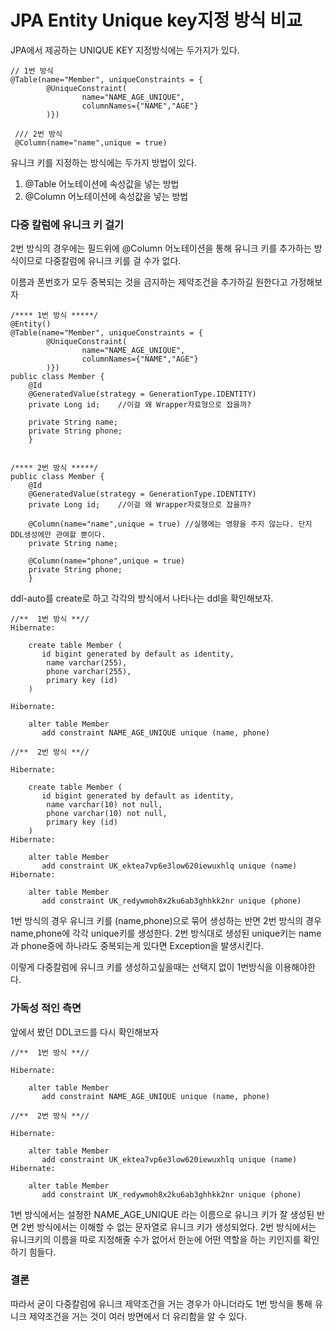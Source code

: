 # JPA Entity Unique key지정 방식 비교

JPA에서 제공하는 UNIQUE KEY 지정방식에는 두가지가 있다.

```
// 1번 방식
@Table(name="Member", uniqueConstraints = {
        @UniqueConstraint(
                name="NAME_AGE_UNIQUE",
                columnNames={"NAME","AGE"}
        )})

 /// 2번 방식
 @Column(name="name",unique = true) 
```

유니크 키를 지정하는 방식에는 두가지 방법이 있다.

1. @Table 어노테이션에 속성값을 넣는 방법
2. @Column 어노테이션에 속성값을 넣는 방법

### 다중 칼럼에 유니크 키 걸기

2번 방식의 경우에는 필드위에 @Column 어노테이션을 통해 유니크 키를 추가하는 방식이므로 다중칼럼에 유니크 키를 걸 수가 없다.

이름과 폰번호가 모두 중복되는 것을 금지하는 제약조건을 추가하길 원한다고 가정해보자

```
/**** 1번 방식 *****/
@Entity()
@Table(name="Member", uniqueConstraints = {
        @UniqueConstraint(
                name="NAME_AGE_UNIQUE",
                columnNames={"NAME","AGE"}
        )})
public class Member {
    @Id
    @GeneratedValue(strategy = GenerationType.IDENTITY)
    private Long id;    //이걸 왜 Wrapper자료형으로 잡을까?

    private String name;
    private String phone;
    }


/**** 2번 방식 *****/
public class Member {
    @Id
    @GeneratedValue(strategy = GenerationType.IDENTITY)
    private Long id;    //이걸 왜 Wrapper자료형으로 잡을까?

    @Column(name="name",unique = true) //실행에는 영향을 주지 않는다. 단지 DDL생성에만 관여할 뿐이다.
    private String name;

    @Column(name="phone",unique = true)
    private String phone;
    }
```

ddl-auto를 create로 하고 각각의 방식에서 나타나는 ddl을 확인해보자.

```
//**  1번 방식 **//
Hibernate: 

    create table Member (
       id bigint generated by default as identity,
        name varchar(255),
        phone varchar(255),
        primary key (id)
    )

Hibernate: 

    alter table Member 
       add constraint NAME_AGE_UNIQUE unique (name, phone)

//**  2번 방식 **//

Hibernate: 

    create table Member (
       id bigint generated by default as identity,
        name varchar(10) not null,
        phone varchar(10) not null,
        primary key (id)
    )
Hibernate: 

    alter table Member 
       add constraint UK_ektea7vp6e3low620iewuxhlq unique (name)
Hibernate: 

    alter table Member 
       add constraint UK_redywmoh8x2ku6ab3ghhkk2nr unique (phone)
```

1번 방식의 경우 유니크 키를 (name,phone)으로 묶어 생성하는 반면
2번 방식의 경우 name,phone에 각각 unique키를 생성한다.
2번 방식대로 생성된 unique키는 name과 phone중에 하나라도 중복되는게 있다면 Exception을 발생시킨다.

이렇게 다중칼럼에 유니크 키를 생성하고싶을때는 선택지 없이 1번방식을 이용해야한다.

### 가독성 적인 측면

앞에서 봤던 DDL코드를 다시 확인해보자

```
//**  1번 방식 **//

Hibernate: 

    alter table Member 
       add constraint NAME_AGE_UNIQUE unique (name, phone)

//**  2번 방식 **//

Hibernate: 

    alter table Member 
       add constraint UK_ektea7vp6e3low620iewuxhlq unique (name)
Hibernate: 

    alter table Member 
       add constraint UK_redywmoh8x2ku6ab3ghhkk2nr unique (phone)
```

1번 방식에서는 설정한 NAME_AGE_UNIQUE 라는 이름으로 유니크 키가 잘 생성된 반면
2번 방식에서는 이해할 수 없는 문자열로 유니크 키가 생성되었다.
2번 방식에서는 유니크키의 이름을 따로 지정해줄 수가 없어서 한눈에 어떤 역할을 하는 키인지를 확인하기 힘들다.

### 결론

따라서 굳이 다중칼럼에 유니크 제약조건을 거는 경우가 아니더라도 1번 방식을 통해 유니크 제약조건을 거는 것이 여러 방면에서 더 유리함을 알 수 있다.